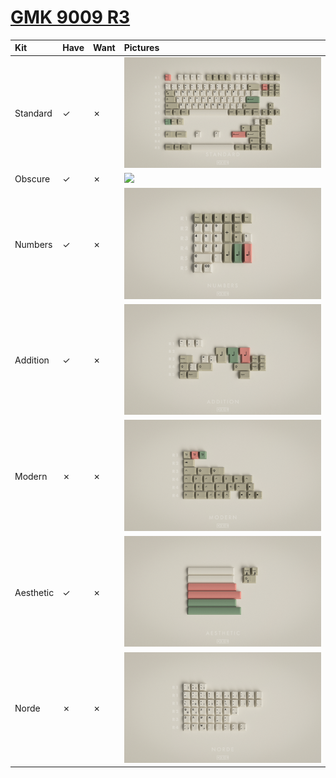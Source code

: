 # [GMK 9009 R3](https://geekhack.org/index.php?topic=102259.0)

| Kit               | Have    | Want    | Pictures |
| :-----------------| :------ | :------ | :------- |
| Standard          |    ✓    |    ✗    | ![](https://raw.githubusercontent.com/barnumbirr/keysets/master/doc/gmk_9009_r3/gmk_9009_r3_standard.png) |
| Obscure           |    ✓    |    ✗    | ![](https://raw.githubusercontent.com/barnumbirr/keysets/master/doc/gmk_9009_r3/gmk_9009_r3_obsucre.png) |
| Numbers           |    ✓    |    ✗    | ![](https://raw.githubusercontent.com/barnumbirr/keysets/master/doc/gmk_9009_r3/gmk_9009_r3_numbers.png) |
| Addition          |    ✓    |    ✗    | ![](https://raw.githubusercontent.com/barnumbirr/keysets/master/doc/gmk_9009_r3/gmk_9009_r3_addition.png) |
| Modern            |    ✗    |    ✗    | ![](https://raw.githubusercontent.com/barnumbirr/keysets/master/doc/gmk_9009_r3/gmk_9009_r3_modern.png) |
| Aesthetic         |    ✓    |    ✗    | ![](https://raw.githubusercontent.com/barnumbirr/keysets/master/doc/gmk_9009_r3/gmk_9009_r3_aesthetic.png) |
| Norde             |    ✗    |    ✗    | ![](https://raw.githubusercontent.com/barnumbirr/keysets/master/doc/gmk_9009_r3/gmk_9009_r3_norde.png) |

